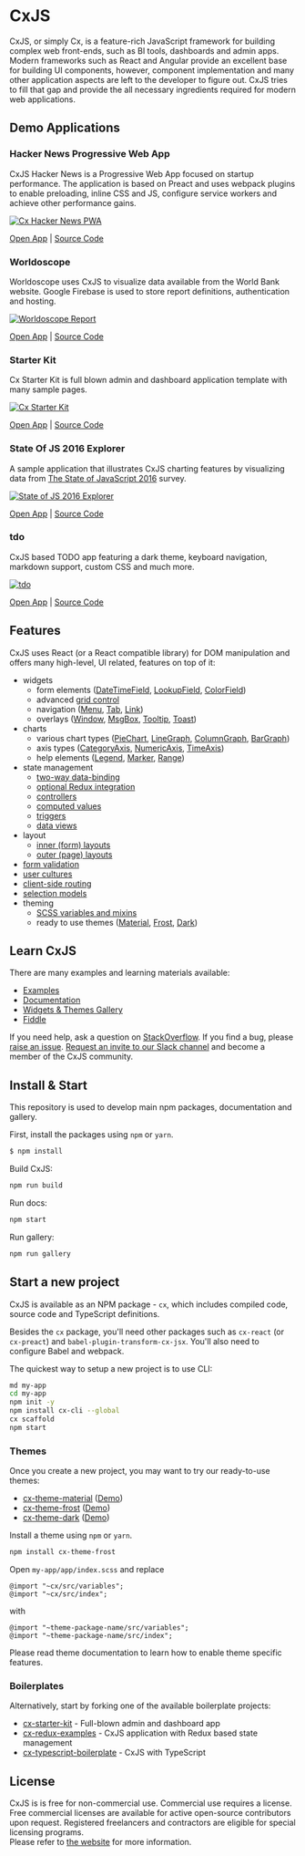 CxJS
============

CxJS, or simply Cx, is a feature-rich JavaScript framework for building complex web front-ends, such as BI tools, 
dashboards and admin apps. Modern frameworks such as React and Angular provide an excellent base for building UI components,
however, component implementation and many other application aspects are left to the developer to figure out. CxJS tries to fill that gap and provide the all necessary ingredients required for modern web applications. 

## Demo Applications

### Hacker News Progressive Web App

CxJS Hacker News is a Progressive Web App focused on startup performance. 
The application is based on Preact and uses webpack plugins to enable preloading, inline CSS and JS, 
configure service workers and achieve other performance gains.

<a href="https://hn.cxjs.io/">
    <img src="https://github.com/codaxy/cx/blob/master/misc/screenshots/hn/top.png" alt="Cx Hacker News PWA" />
</a>

[Open App](https://hn.cxjs.io/) | [Source Code](https://github.com/codaxy/cxjs-hackernews)

### Worldoscope

Worldoscope uses CxJS to visualize data available from the World Bank website. 
Google Firebase is used to store report definitions, authentication and hosting.

<a href="https://worldoscope.cxjs.io/">
    <img src="https://github.com/codaxy/cx/blob/master/misc/screenshots/worldoscope/report.png" alt="Worldoscope Report" />
</a>

[Open App](https://worldoscope.cxjs.io/) | [Source Code](https://github.com/codaxy/worldoscope)

### Starter Kit

Cx Starter Kit is full blown admin and dashboard application template with many sample pages. 

<a href="https://cxjs.io/starter">
    <img src="https://github.com/codaxy/cx/blob/master/misc/screenshots/starter/analytics.png" alt="Cx Starter Kit" />
</a>

[Open App](https://cxjs.io/starter) | [Source Code](https://github.com/codaxy/cx-starter-kit)
 
### State Of JS 2016 Explorer

A sample application that illustrates CxJS charting features by visualizing 
data from [The State of JavaScript 2016](http://stateofjs.com/) survey.  

<a href="https://codaxy.github.io/state-of-js-2016-explorer/">
    <img src="https://github.com/codaxy/cx/blob/master/misc/screenshots/sofjs2016/StateOfJs.png" alt="State of JS 2016 Explorer" />
</a>

[Open App](http://codaxy.github.io/state-of-js-2016-explorer) | [Source Code](https://github.com/codaxy/state-of-js-2016-explorer)

### tdo

CxJS based TODO app featuring a dark theme, keyboard navigation, markdown support, custom CSS and much more.

<a href="https://mstijak.github.io/tdo/">
    <img src="https://github.com/mstijak/tdo/raw/master/assets/screenshot.png" alt="tdo" />
</a>

[Open App](https://mstijak.github.io/tdo/) | [Source Code](https://github.com/mstijak/tdo)

## Features

CxJS uses React (or a React compatible library) for DOM manipulation and 
offers many high-level, UI related, features on top of it:

- widgets 
    - form elements ([DateTimeField](https://cxjs.io/docs/widgets/date-time-fields), [LookupField](https://cxjs.io/docs/widgets/lookup-fields), [ColorField](https://cxjs.io/docs/widgets/color-fields))
    - advanced [grid control](https://cxjs.io/gallery/material/grid)
    - navigation ([Menu](https://cxjs.io/gallery/material/menu/states), [Tab](https://cxjs.io/docs/widgets/tabs), [Link](https://cxjs.io/docs/widgets/links))
    - overlays ([Window](https://cxjs.io/docs/widgets/windows), [MsgBox](https://cxjs.io/docs/widgets/msg-boxes), [Tooltip](https://cxjs.io/docs/widgets/tooltips), [Toast](https://cxjs.io/docs/widgets/toasts))
- charts
    - various chart types ([PieChart](https://cxjs.io/docs/charts/pie-charts), [LineGraph](https://cxjs.io/docs/charts/line-graphs), [ColumnGraph](https://cxjs.io/docs/charts/column-graphs), [BarGraph](https://cxjs.io/docs/charts/bar-graphs))
    - axis types ([CategoryAxis](https://cxjs.io/docs/charts/category-axis), [NumericAxis](https://cxjs.io/docs/charts/numeric-axis), [TimeAxis](https://cxjs.io/docs/charts/time-axis))
    - help elements ([Legend](https://cxjs.io/docs/charts/legend), [Marker](https://cxjs.io/docs/charts/markers), [Range](https://cxjs.io/docs/charts/ranges))
- state management
    - [two-way data-binding](https://cxjs.io/docs/concepts/data-binding)
    - [optional Redux integration](https://www.npmjs.com/package/cx-redux)
    - [controllers](https://cxjs.io/docs/concepts/controllers)
    - [computed values](https://cxjs.io/docs/concepts/controllers#computed-values)
    - [triggers](https://cxjs.io/docs/concepts/controllers#triggers)
    - [data views](https://cxjs.io/docs/concepts/data-views)
- layout
    - [inner (form) layouts](https://cxjs.io/docs/concepts/inner-layouts)
    - [outer (page) layouts](https://cxjs.io/docs/concepts/outer-layouts)
- [form validation](https://cxjs.io/docs/widgets/validation-groups)
- [user cultures](https://cxjs.io/docs/concepts/localization)
- [client-side routing](https://cxjs.io/docs/concepts/router)
- [selection models](https://cxjs.io/docs/concepts/selections)
- theming
    - [SCSS variables and mixins](https://cxjs.io/docs/concepts/css)
    - ready to use themes ([Material](https://cxjs.io/gallery/material), [Frost](https://cxjs.io/gallery/frost), [Dark](https://cxjs.io/gallery/dark))
    
## Learn CxJS

There are many examples and learning materials available:

- [Examples](https://cxjs.io/examples)
- [Documentation](https://cxjs.io/docs)
- [Widgets & Themes Gallery](https://cxjs.io/gallery)
- [Fiddle](https://cxjs.io/fiddle)

If you need help, ask a question on [StackOverflow](https://stackoverflow.com/questions/tagged/cxjs). 
If you find a bug, please [raise an issue](https://github.com/codaxy/cxjs/issues). 
[Request an invite to our Slack channel](https://cxjs.io/support) 
and become a member of the CxJS community.

## Install & Start

This repository is used to develop main npm packages, documentation and gallery.
 
First, install the packages using `npm` or `yarn`.

```bash
$ npm install
```

Build CxJS:
```bash
npm run build
```

Run docs:
```bash
npm start
```

Run gallery:
```bash
npm run gallery
```

## Start a new project

CxJS is available as an NPM package - `cx`, which includes 
compiled code, source code and TypeScript definitions.

Besides the `cx` package, you'll need other packages such as `cx-react` (or `cx-preact`) and `babel-plugin-transform-cx-jsx`.
You'll also need to configure Babel and webpack. 
 
The quickest way to setup a new project is to use CLI:

```bash
md my-app
cd my-app
npm init -y
npm install cx-cli --global
cx scaffold
npm start
```

### Themes

Once you create a new project, you may want to try our ready-to-use themes:

- [cx-theme-material](https://www.npmjs.com/package/cx-theme-material) ([Demo](https://cxjs.io/gallery/material))
- [cx-theme-frost](https://www.npmjs.com/package/cx-theme-frost) ([Demo](https://cxjs.io/gallery/frost))
- [cx-theme-dark](https://www.npmjs.com/package/cx-theme-dark) ([Demo](https://cxjs.io/gallery/dark))

Install a theme using `npm` or `yarn`.
 
```bash
npm install cx-theme-frost
```

Open `my-app/app/index.scss` and replace
```
@import "~cx/src/variables"; 
@import "~cx/src/index";
```
with
```
@import "~theme-package-name/src/variables"; 
@import "~theme-package-name/src/index";
```

Please read theme documentation to learn how to enable theme specific features.

### Boilerplates

Alternatively, start by forking one of the available boilerplate projects:

- [cx-starter-kit](https://github.com/codaxy/cx-starter-kit) - Full-blown admin and dashboard app
- [cx-redux-examples](https://github.com/codaxy/cx-redux-examples) - CxJS application with Redux based state management
- [cx-typescript-boilerplate](https://github.com/codaxy/cx-typescript-boilerplate) - CxJS with TypeScript


## License

CxJS is is free for non-commercial use. Commercial use requires a license.
Free commercial licenses are available for active open-source contributors upon request. 
Registered freelancers and contractors are eligible for special licensing programs.  
Please refer to [the website](https://cxjs.io/) for more information.





